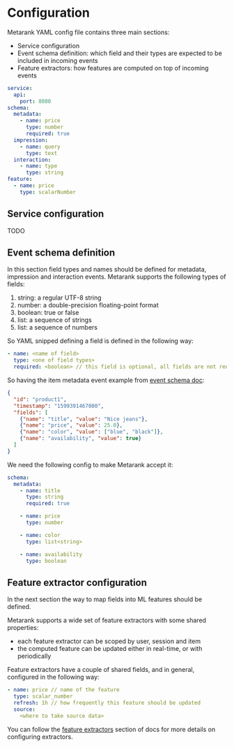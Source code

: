 # Configuration

Metarank YAML config file contains three main sections:
* Service configuration
* Event schema definition: which field and their types are expected to be included in incoming events
* Feature extractors: how features are computed on top of incoming events

```yaml
service:
  api:
    port: 8080
schema:
  metadata:
    - name: price
      type: number
      required: true
  impression:
    - name: query
      type: text
  interaction:
    - name: type 
      type: string
feature:
  - name: price
    type: scalarNumber
```

## Service configuration

TODO

## Event schema definition

In this section field types and names should be defined for metadata, impression and interaction events. Metarank supports
the following types of fields:
1. string: a regular UTF-8 string
2. number: a double-precision floating-point format
3. boolean: true or false
4. list<string>: a sequence of strings
5. list<number>: a sequence of numbers

So YAML snipped defining a field is defined in the following way:
```yaml
- name: <name of field>
  type: <one of field types>
  required: <boolean> // this field is optional, all fields are not required by default
```

So having the item metadata event example from [event schema doc](xx_event_schema.md):
```json
{
  "id": "product1", 
  "timestamp": "1599391467000", 
  "fields": [
    {"name": "title", "value": "Nice jeans"},
    {"name": "price", "value": 25.0},
    {"name": "color", "value": ["blue", "black"]},
    {"name": "availability", "value": true}
  ]
}
```

We need the following config to make Metarank accept it:

```yaml
schema:
  metadata:
    - name: title
      type: string
      required: true

    - name: price
      type: number

    - name: color
      type: list<string>

    - name: availability
      type: boolean      
```

## Feature extractor configuration

In the next section the way to map fields into ML features should be defined. 

Metarank supports a wide set of feature extractors with some shared properties:
* each feature extractor can be scoped by user, session and item
* the computed feature can be updated either in real-time, or with periodically

Feature extractors have a couple of shared fields, and in general, configured in the following way:
```yaml
- name: price // name of the feature
  type: scalar_number
  refresh: 1h // how frequently this feature should be updated
  source:
    <where to take source data>
```

You can follow the [feature extractors](xx_feature_extractors.md) section of docs for more details on configuring 
extractors.

